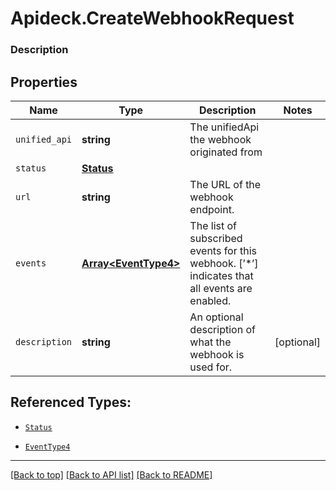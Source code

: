 # Apideck.CreateWebhookRequest

### Description

## Properties
Name | Type | Description | Notes
------------ | ------------- | ------------- | -------------
`unified_api` | **string** | The unifiedApi the webhook originated from | 
`status` | [**Status**](Status.md) |  | 
`url` | **string** | The URL of the webhook endpoint. | 
`events` | [**Array&lt;EventType4&gt;**](EventType4.md) | The list of subscribed events for this webhook. [’*’] indicates that all events are enabled. | 
`description` | **string** | An optional description of what the webhook is used for. | [optional] 





## Referenced Types:

* [`Status`](Status.md)

* [`EventType4`](EventType4.md)


---

[[Back to top]](#) [[Back to API list]](../../../../README.md#documentation-for-api-endpoints) [[Back to README]](../../../../README.md)


